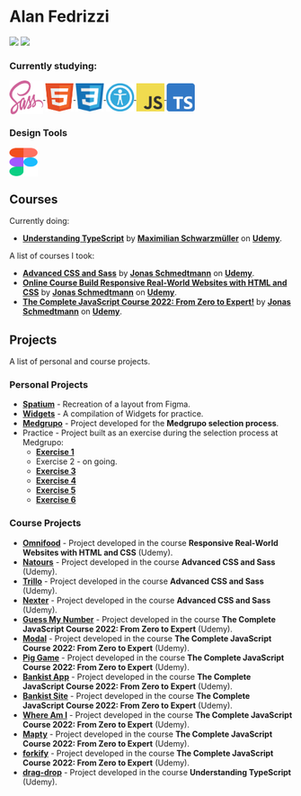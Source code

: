 # Alan Fedrizzi

<div>
  <a href="https://www.linkedin.com/in/alan-fedrizzi-ba0b89b7/" target="_blank"><img src="https://img.shields.io/badge/-LinkedIn-%230077B5?style=for-the-badge&logo=linkedin&logoColor=white" target="_blank"><a>
  <a href="https://www.udemy.com/user/alan-ferronato-fedrizzi/" target="_blank"><img src="https://img.shields.io/badge/-udemy-%230077B5?style=for-the-badge&logo=udemy&logoColor=white&color=a435f0" target="_blank"></a>
 
</div>

### Currently studying:

<div style="display: inline_block">
  
  <a href="https://sass-lang.com/" target="_blank">
    <img align="center" alt="SCSS" height="60" width="60" src="./icons/sass.svg">
      </a>
  <a href="https://developer.mozilla.org/en-US/docs/Web/HTML" target="_blank">
    <img align="center" alt="HTML" height="50" width="50" src="./icons/html.svg">
  </a>
  <a href="https://developer.mozilla.org/en-US/docs/Web/CSS" target="_blank">
    <img align="center" alt="CSS" height="50" width="50" src="./icons/css.svg">
  </a>
  <a href="https://developer.mozilla.org/en-US/docs/Web/Accessibility" target="_blank">
    <img align="center" alt="Web Accessibility" height="50" width="50" src="./icons/web-accessibility.png">
  </a>
  <a href="https://developer.mozilla.org/pt-BR/docs/Web/JavaScript" target="_blank">
    <img align="center" alt="JavaScript" height="50" width="50" src="./icons/javascript.svg">
  </a>
  <a href="https://www.typescriptlang.org/" target="_blank">
    <img align="center" alt="JavaScript" height="50" width="50" src="./icons/Typescript_logo_2020.svg">
  </a>
</div>

### Design Tools

<div style="display: inline_block">
    <a href="https://www.figma.com/" target="_blank">
    <img align="center" alt="Figma" height="50" width="50" src="./icons/figma.svg">
  </a>
</div>

## Courses

Currently doing:

- **[Understanding TypeScript](https://www.udemy.com/course/understanding-typescript/)** by **[Maximilian Schwarzmüller](https://www.udemy.com/user/maximilian-schwarzmuller/)** on **[Udemy](https://www.udemy.com/)**.

A list of courses I took:

- **[Advanced CSS and Sass](https://www.udemy.com/course/advanced-css-and-sass/)** by **[Jonas Schmedtmann](https://www.udemy.com/user/jonasschmedtmann/)** on **[Udemy](https://www.udemy.com/)**.
- **[Online Course Build Responsive Real-World Websites with HTML and CSS](https://www.udemy.com/course/design-and-develop-a-killer-website-with-html5-and-css3/)** by **[Jonas Schmedtmann](https://www.udemy.com/user/jonasschmedtmann/)** on **[Udemy](https://www.udemy.com/)**.
- **[The Complete JavaScript Course 2022: From Zero to Expert!](https://www.udemy.com/course/the-complete-javascript-course/)** by **[Jonas Schmedtmann](https://www.udemy.com/user/jonasschmedtmann/)** on **[Udemy](https://www.udemy.com/)**.

## Projects

A list of personal and course projects.

### Personal Projects

- **[Spatium](https://github.com/Alan-Fedrizzi/spatium)** - Recreation of a layout from Figma.
- **[Widgets](https://github.com/Alan-Fedrizzi/widgets)** - A compilation of Widgets for practice.
- **[Medgrupo](https://prova-1-medgrupo.netlify.app/)** - Project developed for the **Medgrupo selection process**.
- Practice - Project built as an exercise during the selection process at Medgrupo:
  - **[Exercise 1](https://practice-medgrupo.netlify.app/exercicio-1/)**
  - Exercise 2 - on going.
  - **[Exercise 3](https://practice-medgrupo.netlify.app/exercicio-3/)**
  - **[Exercise 4](https://practice-medgrupo.netlify.app/exercicio-4/)**
  - **[Exercise 5](https://practice-medgrupo.netlify.app/exercicio-5/)**
  - **[Exercise 6](https://practice-medgrupo.netlify.app/exercicio-6/)**

### Course Projects

- **[Omnifood](https://github.com/Alan-Fedrizzi/omnifood)** - Project developed in the course **Responsive Real-World Websites with HTML and CSS** (Udemy).
- **[Natours](https://github.com/Alan-Fedrizzi/natours)** - Project developed in the course **Advanced CSS and Sass** (Udemy).
- **[Trillo](https://github.com/Alan-Fedrizzi/trillo)** - Project developed in the course **Advanced CSS and Sass** (Udemy).
- **[Nexter](https://github.com/Alan-Fedrizzi/nexter)** - Project developed in the course **Advanced CSS and Sass** (Udemy).
- **[Guess My Number](https://github.com/Alan-Fedrizzi/guess-my-number)** - Project developed in the course **The Complete JavaScript Course 2022: From Zero to Expert** (Udemy).
- **[Modal](https://github.com/Alan-Fedrizzi/modal)** - Project developed in the course **The Complete JavaScript Course 2022: From Zero to Expert** (Udemy).
- **[Pig Game](https://github.com/Alan-Fedrizzi/pig-game)** - Project developed in the course **The Complete JavaScript Course 2022: From Zero to Expert** (Udemy).
- **[Bankist App](https://github.com/Alan-Fedrizzi/bankist-app)** - Project developed in the course **The Complete JavaScript Course 2022: From Zero to Expert** (Udemy).
- **[Bankist Site](https://github.com/Alan-Fedrizzi/bankist-site)** - Project developed in the course **The Complete JavaScript Course 2022: From Zero to Expert** (Udemy).
- **[Where Am I](https://github.com/Alan-Fedrizzi/where-am-i)** - Project developed in the course **The Complete JavaScript Course 2022: From Zero to Expert** (Udemy).
- **[Mapty](https://github.com/Alan-Fedrizzi/mapty)** - Project developed in the course **The Complete JavaScript Course 2022: From Zero to Expert** (Udemy).
- **[forkify](https://github.com/Alan-Fedrizzi/forkify)** - Project developed in the course **The Complete JavaScript Course 2022: From Zero to Expert** (Udemy).
- **[drag-drop](https://github.com/Alan-Fedrizzi/drag-drop)** - Project developed in the course **Understanding TypeScript** (Udemy).
